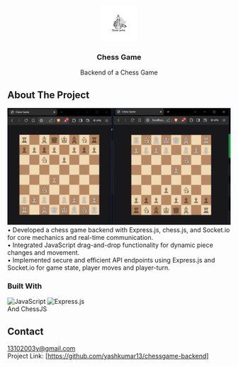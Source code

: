 
<!-- PROJECT LOGO -->
<br />
<div align="center">
  <a href="https://github.com/yashkumar13/chessgame-backend/">
    <img src="logo.png" alt="Logo" width="80" height="80">
  </a>

<h3 align="center">Chess Game</h3>

  <p align="center">
    Backend of a Chess Game
    
  </p>
</div>


<!-- ABOUT THE PROJECT -->
## About The Project

<img src="screenshot.png" alt="ss">
• Developed a chess game backend with Express.js, chess.js, and Socket.io for core mechanics and real-time
communication.<br>
• Integrated JavaScript drag-and-drop functionality for dynamic piece changes and movement.<br>
• Implemented secure and efficient API endpoints using Express.js and Socket.io for game state, player moves
and player-turn.




### Built With

![JavaScript](https://img.shields.io/badge/javascript-%23323330.svg?style=for-the-badge&logo=javascript&logoColor=%23F7DF1E) 
![Express.js](https://img.shields.io/badge/express.js-%23404d59.svg?style=for-the-badge&logo=express&logoColor=%2361DAFB)
<br>
And ChessJS




<!-- CONTACT -->
## Contact

13102003y@gmail.com
<br>
Project Link: [https://github.com/yashkumar13/chessgame-backend]

